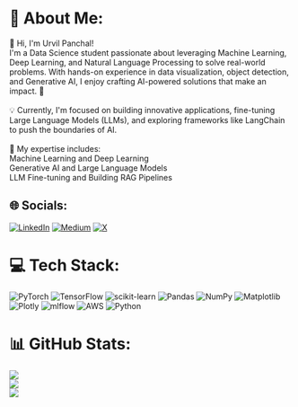 # 💫 About Me:
👋 Hi, I'm Urvil Panchal!<br>I'm a Data Science student passionate about leveraging Machine Learning, Deep Learning, and Natural Language Processing to solve real-world problems. With hands-on experience in data visualization, object detection, and Generative AI, I enjoy crafting AI-powered solutions that make an impact. 🚀<br><br>💡 Currently, I'm focused on building innovative applications, fine-tuning Large Language Models (LLMs), and exploring frameworks like LangChain to push the boundaries of AI.<br><br>🌟 My expertise includes:<br>Machine Learning and Deep Learning<br>Generative AI and Large Language Models<br>LLM Fine-tuning and Building RAG Pipelines


## 🌐 Socials:
[![LinkedIn](https://img.shields.io/badge/LinkedIn-%230077B5.svg?logo=linkedin&logoColor=white)](https://linkedin.com/in/https://www.linkedin.com/in/urvil-panchal/) [![Medium](https://img.shields.io/badge/Medium-12100E?logo=medium&logoColor=white)](https://medium.com/@https://medium.com/@urvilpanchal13) [![X](https://img.shields.io/badge/X-black.svg?logo=X&logoColor=white)](https://x.com/https://x.com/Urvil_1313) 

# 💻 Tech Stack:
![PyTorch](https://img.shields.io/badge/PyTorch-%23EE4C2C.svg?style=for-the-badge&logo=PyTorch&logoColor=white) ![TensorFlow](https://img.shields.io/badge/TensorFlow-%23FF6F00.svg?style=for-the-badge&logo=TensorFlow&logoColor=white) ![scikit-learn](https://img.shields.io/badge/scikit--learn-%23F7931E.svg?style=for-the-badge&logo=scikit-learn&logoColor=white) ![Pandas](https://img.shields.io/badge/pandas-%23150458.svg?style=for-the-badge&logo=pandas&logoColor=white) ![NumPy](https://img.shields.io/badge/numpy-%23013243.svg?style=for-the-badge&logo=numpy&logoColor=white) ![Matplotlib](https://img.shields.io/badge/Matplotlib-%23ffffff.svg?style=for-the-badge&logo=Matplotlib&logoColor=black) ![Plotly](https://img.shields.io/badge/Plotly-%233F4F75.svg?style=for-the-badge&logo=plotly&logoColor=white) ![mlflow](https://img.shields.io/badge/mlflow-%23d9ead3.svg?style=for-the-badge&logo=numpy&logoColor=blue) ![AWS](https://img.shields.io/badge/AWS-%23FF9900.svg?style=for-the-badge&logo=amazon-aws&logoColor=white) ![Python](https://img.shields.io/badge/python-3670A0?style=for-the-badge&logo=python&logoColor=ffdd54)
# 📊 GitHub Stats:
![](https://github-readme-stats.vercel.app/api?username=Urvil-P&theme=dark&hide_border=false&include_all_commits=false&count_private=false)<br/>
![](https://github-readme-streak-stats.herokuapp.com/?user=Urvil-P&theme=dark&hide_border=false)<br/>
![](https://github-readme-stats.vercel.app/api/top-langs/?username=Urvil-P&theme=dark&hide_border=false&include_all_commits=false&count_private=false&layout=compact)

<!-- Proudly created with GPRM ( https://gprm.itsvg.in ) -->
